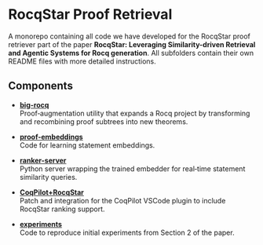 # RocqStar Proof Retrieval

A monorepo containing all code we have developed for the RocqStar proof retriever part of the paper **RocqStar: Leveraging Similarity-driven Retrieval and Agentic Systems for Rocq generation**. All subfolders contain their own README files with more detailed instructions.

## Components

- **[big-rocq](./big-rocq/README.md)**  
  Proof‐augmentation utility that expands a Rocq project by transforming and recombining proof subtrees into new theorems.

- **[proof-embeddings](./proof-embeddings/README.md)**  
  Code for learning statement embeddings.

- **[ranker-server](./ranker-server/README.md)**  
  Python server wrapping the trained embedder for real‐time statement similarity queries.

- **[CoqPilot+RocqStar](./CoqPilot+RocqStar/)**  
  Patch and integration for the CoqPilot VSCode plugin to include RocqStar ranking support.

- **[experiments](./experiments/)**  
  Code to reproduce initial experiments from Section 2 of the paper. 